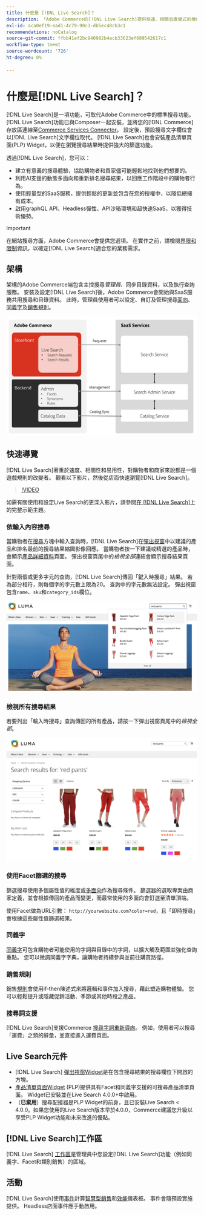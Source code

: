 ```yaml
---
title: 什麼是 [!DNL Live Search]？
description: 「Adobe Commerce的[!DNL Live Search]提供快速、相關且直覺式的搜尋體驗。」
exl-id: aca0ef19-ead1-4c79-90c3-db5ec48cb3c1
recommendations: noCatalog
source-git-commit: ffbb41ef2bc940982b4acb33623ef689542617c1
workflow-type: tm+mt
source-wordcount: '726'
ht-degree: 0%

---
```


# 什麼是[!DNL Live Search]？

[!DNL Live Search]是一項功能，可取代Adobe Commerce中的標準搜尋功能。 [!DNL Live Search]功能已與Composer一起安裝，並將您的[!DNL Commerce]存放區連線至[Commerce Services Connector](../landing/saas.md)。 設定後，預設搜尋文字欄位會以[!DNL Live Search]文字欄位取代。 [!DNL Live Search]也會安裝產品清單頁面(PLP) Widget，以便在瀏覽搜尋結果時提供強大的篩選功能。

透過[!DNL Live Search]，您可以：

- 建立有意義的搜尋體驗，協助購物者和買家儘可能輕鬆地找到他們想要的。
- 利用AI支援的動態多面向和重新排名搜尋結果，以回應工作階段中的購物者行為。
- 使用輕量型的SaaS服務，提供輕鬆的更新並包含在您的授權中，以降低總擁有成本。
- 啟用graphQL API、Headless彈性、API沙箱環境和超快速SaaS，以獲得技術優勢。

>[!IMPORTANT]
>
>在網站搜尋方面，Adobe Commerce會提供您選項。 在實作之前，請檢閱[界限和限制](boundaries-limits.md)資訊，以確定[!DNL Live Search]適合您的業務需求。

## 架構

架構的Adobe Commerce端包含主控搜尋&#x200B;*管理員*、同步目錄資料，以及執行查詢服務。 安裝及設定[!DNL Live Search]後，Adobe Commerce會開始與SaaS服務共用搜尋和目錄資料。 此時，管理員使用者可以設定、自訂及管理搜尋[面向](facets.md)、[同義字](synonyms.md)及[銷售規則](category-merch.md)。

![即時搜尋資料流程](assets/ls-cs-data-flow.png)

## 快速導覽

[!DNL Live Search]著重於速度、相關性和易用性，對購物者和商家來說都是一個遊戲規則的改變者。 觀看以下影片，然後從店面快速瀏覽[!DNL Live Search]。

>[!VIDEO](https://video.tv.adobe.com/v/3418797?learn=on)

如需有關使用和設定Live Search的更深入影片，請參閱[在 [!DNL Live Search]](https://experienceleague.adobe.com/en/docs/commerce-learn/tutorials/getting-started/capabilities/live-search-full-demonstration)上的完整示範主題。

### 依輸入內容搜尋

當購物者在[搜尋](https://experienceleague.adobe.com/en/docs/commerce-admin/catalog/catalog/search/search)方塊中輸入查詢時，[!DNL Live Search]在[彈出視窗](storefront-popover.md)中以建議的產品和排名最前的搜尋結果縮圖影像回應。 當購物者按一下建議或精選的產品時，會顯示[產品詳細資料](https://experienceleague.adobe.com/en/docs/commerce-admin/start/storefront/storefront)頁面。 彈出視窗頁尾中的&#x200B;_檢視全部_&#x200B;連結會顯示搜尋結果頁面。

針對兩個或更多字元的查詢，[!DNL Live Search]傳回「鍵入時搜尋」結果。 若為部分相符，則每個字的字元數上限為20。 查詢中的字元數無法設定。 彈出視窗包含`name`、`sku`和`category_ids`欄位。

![店面範例 — 在您輸入時搜尋](assets/storefront-search-as-you-type.png)

### 檢視所有搜尋結果

若要列出「輸入時搜尋」查詢傳回的所有產品，請按一下彈出視窗頁尾中的&#x200B;_檢視全部_。

![店面範例 — 價格Facet](assets/storefront-view-all-search-results.png)

### 使用Facet篩選的搜尋

篩選搜尋使用多個屬性值的維度或[多面向](facets.md)作為搜尋條件。 篩選器的選取專案由商家定義，並會根據傳回的產品而變更，而最常使用的多面向會釘選至清單頂端。

使用Facet做為URL引數： `http://yourwebsite.com?color=red`，且「即時搜尋」會根據這些屬性值篩選結果。

### 同義字

[同義字](synonyms.md)可包含購物者可能使用的字詞與目錄中的字詞，以擴大觸及範圍並強化查詢重點。 您可以微調同義字字典，讓購物者持續參與並前往購買路徑。

### 銷售規則

銷售[規則](rules.md)會使用if-then陳述式來將邏輯和事件加入搜尋，藉此塑造購物體驗。 您可以輕鬆提升或隱藏促銷活動、季節或其他時段之產品。

### 搜尋詞支援

[!DNL Live Search]支援Commerce [搜尋字詞重新導向](https://experienceleague.adobe.com/en/docs/commerce-admin/catalog/catalog/search/search-terms)。 例如，使用者可以搜尋「運費」之類的辭彙，並直接進入運費頁面。

## Live Search元件

- [!DNL Live Search] [彈出視窗Widget](storefront-popover.md)是在包含搜尋結果的搜尋欄位下開啟的方塊。
- [產品清單頁面Widget](plp-styling.md) (PLP)提供具有Facet和同義字支援的可搜尋產品清單頁面。 Widget已安裝並在Live Search 4.0.0+中啟用。
- （**已棄用**）搜尋配接器是PLP Widget的前身，且已安裝Live Search &lt; 4.0.0。如果您使用的Live Search版本早於4.0.0，Commerce建議您升級以享受PLP Widget功能和未來改進的優點。

## [!DNL Live Search]工作區

[!DNL Live Search] [工作區](workspace.md)是管理員中您設定[!DNL Live Search]功能（例如同義字、Facet和類別銷售）的區域。

## 活動

[!DNL Live Search]使用[事件](events.md)計算[智慧型銷售](category-merch.md)和[效能](performance.md)儀表板。 事件會隨預設實施提供。 Headless店面事件應手動啟用。
